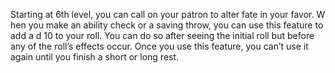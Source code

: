 Starting at 6th level, you can call on your patron to alter 
fate in your favor. W hen you make an ability check or a 
saving throw, you can use this feature to add a d 10 to 
your roll. You can do so after seeing the initial roll but 
before any of the roll’s effects occur.
Once you use this feature, you can’t use it again until you finish a short or long rest.

